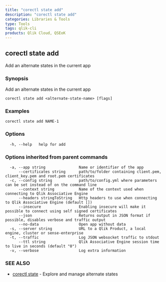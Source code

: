 ```yaml
---
title: "corectl state add"
description: "corectl state add"
categories: Libraries & Tools
type: Tools
tags: qlik-cli
products: Qlik Cloud, QSEoK
---
```

## corectl state add

Add an alternate states in the current app

### Synopsis

Add an alternate states in the current app

```
corectl state add <alternate-state-name> [flags]
```

### Examples

```
corectl state add NAME-1
```

### Options

```
  -h, --help   help for add
```

### Options inherited from parent commands

```
  -a, --app string               Name or identifier of the app
      --certificates string      path/to/folder containing client.pem, client_key.pem and root.pem certificates
  -c, --config string            path/to/config.yml where parameters can be set instead of on the command line
      --context string           Name of the context used when connecting to Qlik Associative Engine
      --headers stringToString   Http headers to use when connecting to Qlik Associative Engine (default [])
      --insecure                 Enabling insecure will make it possible to connect using self signed certificates
      --json                     Returns output in JSON format if possible, disables verbose and traffic output
      --no-data                  Open app without data
  -s, --server string            URL to a Qlik Product, a local engine, cluster or sense-enterprise
  -t, --traffic                  Log JSON websocket traffic to stdout
      --ttl string               Qlik Associative Engine session time to live in seconds (default "0")
  -v, --verbose                  Log extra information
```

### SEE ALSO

* [corectl state](/commands/corectl_state)	 - Explore and manage alternate states

